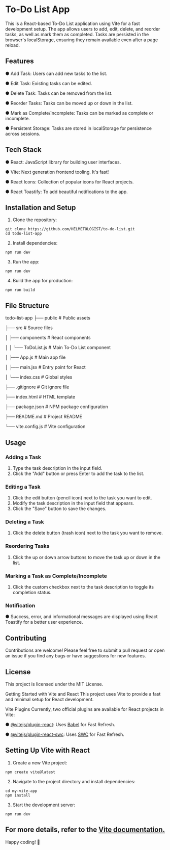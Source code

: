 # To-Do List App
This is a React-based To-Do List application using Vite for a fast development setup. The app allows users to add, edit, delete, and reorder tasks, as well as mark them as completed. Tasks are persisted in the browser's localStorage, ensuring they remain available even after a page reload.

## Features
● Add Task: Users can add new tasks to the list.

● Edit Task: Existing tasks can be edited.

● Delete Task: Tasks can be removed from the list.

● Reorder Tasks: Tasks can be moved up or down in the list.

● Mark as Complete/Incomplete: Tasks can be marked as complete or incomplete.

● Persistent Storage: Tasks are stored in localStorage for persistence across sessions.


## Tech Stack
● React: JavaScript library for building user interfaces.

● Vite: Next generation frontend tooling. It's fast!

● React Icons: Collection of popular icons for React projects.

● React Toastify: To add beautiful notifications to the app.


## Installation and Setup
1. Clone the repository:
```
git clone https://github.com/HELMETOLOGIST/to-do-list.git
cd todo-list-app
```

2. Install dependencies:
```
npm run dev
```

3. Run the app:
```
npm run dev
```

4. Build the app for production:
```
npm run build
```

## File Structure
todo-list-app
├── public                  # Public assets

├── src                     # Source files

│   ├── components          # React components

│   │   └── ToDoList.js     # Main To-Do List component

│   ├── App.js              # Main app file

│   ├── main.jsx            # Entry point for React

│   └── index.css           # Global styles

├── .gitignore              # Git ignore file

├── index.html              # HTML template

├── package.json            # NPM package configuration

├── README.md               # Project README

└── vite.config.js          # Vite configuration


## Usage
### Adding a Task
1. Type the task description in the input field.
2. Click the "Add" button or press Enter to add the task to the list.
### Editing a Task
1. Click the edit button (pencil icon) next to the task you want to edit.
2. Modify the task description in the input field that appears.
3. Click the "Save" button to save the changes.
### Deleting a Task
1. Click the delete button (trash icon) next to the task you want to remove.
### Reordering Tasks
1. Click the up or down arrow buttons to move the task up or down in the list.
### Marking a Task as Complete/Incomplete
1. Click the custom checkbox next to the task description to toggle its completion status.
### Notification
● Success, error, and informational messages are displayed using React Toastify for a better user experience.
## Contributing
Contributions are welcome! Please feel free to submit a pull request or open an issue if you find any bugs or have suggestions for new features.

## License
This project is licensed under the MIT License.

Getting Started with Vite and React
This project uses Vite to provide a fast and minimal setup for React development.

Vite Plugins
Currently, two official plugins are available for React projects in Vite:

● [@vitejs/plugin-react](https://github.com/vitejs/vite-plugin-react/blob/main/packages/plugin-react/README.md): Uses [Babel](https://babeljs.io/) for Fast Refresh.

● [@vitejs/plugin-react-swc](https://github.com/vitejs/vite-plugin-react-swc): Uses [SWC](https://swc.rs/) for Fast Refresh.

## Setting Up Vite with React
1. Create a new Vite project:
```
npm create vite@latest
```

2. Navigate to the project directory and install dependencies:
```
cd my-vite-app
npm install
```

3. Start the development server:
```
npm run dev
```

For more details, refer to the [Vite documentation.](https://vitejs.dev/)
-------------------------------------------------------
Happy coding! 🚀


